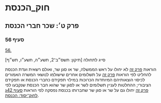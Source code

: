 # חוק_הכנסת

## פרק ט׳: שכר חברי הכנסת

### סעיף 56

[56.](https://he.wikisource.org/wiki/חוק_הכנסת#סעיף_56)

סייג לתחולה [תיקון: תשס״ב־2, תשע״ה, תשע״ו, תש״ף]

הוראות [פרק זה](https://he.wikisource.org/wiki/חוק_הכנסת#פרק_ט) לא יחולו על ראש הממשלה, שר או סגן שר, ואולם רשאית ועדת הכנסת להחליט לפי הוראות [פרק זה](https://he.wikisource.org/wiki/חוק_הכנסת#פרק_ט) על תשלומים אחרים שישולמו לנושאי המשרה האמורים לכיסוי הוצאותיהם המיוחדות הכרוכות במילוי תפקידם כחברי הכנסת או תפקידם הציבורי; ההחלטות לעניין תשלומים לשר או לסגן שר שהוא חבר הכנסת שנקבעו לפי [פרק זה](https://he.wikisource.org/wiki/חוק_הכנסת#פרק_ט) יחולו גם על שר או סגן שר שחברותו בכנסת נפסקה לפי הוראות [סעיף 42ג לחוק־יסוד: הכנסת](https://he.wikisource.org/wiki/חוק-יסוד:_הכנסת#סעיף_42ג "חוק-יסוד: הכנסת").